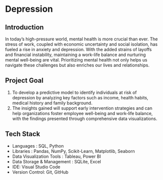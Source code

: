 # Depression

## Introduction
In today’s high-pressure world, mental health is more crucial than ever. 
The stress of work, coupled with economic uncertainty and social isolation, has fueled a rise in anxiety and depression. 
With the added strains of layoffs and financial instability, maintaining a work-life balance and nurturing mental well-being are vital. 
Prioritizing mental health not only helps us navigate these challenges but also enriches our lives and relationships.

## Project Goal
1. To develop a predictive model to identify individuals at risk of depression by analyzing key factors such as income, health habits, medical history and family background.
2. The insights gained will support early intervention strategies and can help organizations foster employee well-being and work-life balance, with the findings presented through comprehensive data visualizations.

## Tech Stack
- Languages : SQL, Python
- Libraries : Pandas, NumPy, Scikit-Learn, Matplotlib, Seaborn
- Data Visualization Tools : Tableau, Power BI
- Data Storage & Management : SQLite, Excel
- IDE: Visual Studio Code
- Version Control: Git, GitHub

